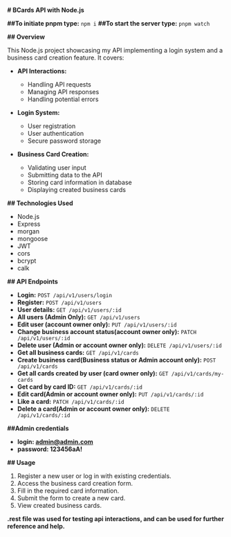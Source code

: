 **# BCards API with Node.js**

**##To initiate pnpm type:** `npm i`
**##To start the server type:** `pnpm watch`

**## Overview**

This Node.js project showcasing my API implementing a login system and a business card creation feature. It covers:

- **API Interactions:**

  - Handling API requests
  - Managing API responses
  - Handling potential errors

- **Login System:**
  - User registration
  - User authentication
  - Secure password storage
- **Business Card Creation:**
  - Validating user input
  - Submitting data to the API
  - Storing card information in database
  - Displaying created business cards

**## Technologies Used**

- Node.js
- Express
- morgan
- mongoose
- JWT
- cors
- bcrypt
- calk

**## API Endpoints**

- **Login:** `POST /api/v1/users/login`
- **Register:** `POST /api/v1/users`
- **User details:** `GET /api/v1/users/:id`
- **All users (Admin Only):** `GET /api/v1/users`
- **Edit user (account owner only):** `PUT /api/v1/users/:id`
- **Change business account status(account owner only):** `PATCH /api/v1/users/:id`
- **Delete user (Admin or account owner only):** `DELETE /api/v1/users/:id`
- **Get all business cards:** `GET /api/v1/cards`
- **Create business card(Business status or Admin account only):** `POST /api/v1/cards`
- **Get all cards created by user (card owner only):** `GET /api/v1/cards/my-cards`
- **Get card by card ID:** `GET /api/v1/cards/:id`
- **Edit card(Admin or account owner only):** `PUT /api/v1/cards/:id`
- **Like a card:** `PATCH /api/v1/cards/:id`
- **Delete a card(Admin or account owner only):** `DELETE /api/v1/cards/:id`

**##Admin credentials**

- **login: admin@admin.com**
- **password: 123456aA!**

**## Usage**

1. Register a new user or log in with existing credentials.
2. Access the business card creation form.
3. Fill in the required card information.
4. Submit the form to create a new card.
5. View created business cards.

**.rest file was used for testing api interactions, and can be used for further reference and help.**

